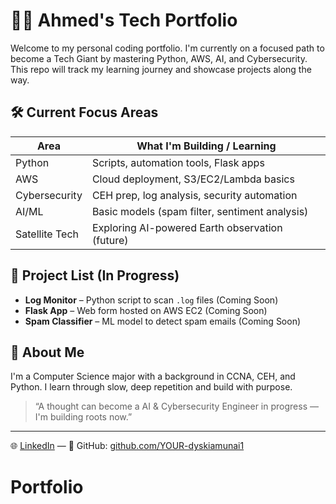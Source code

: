 # 👨‍💻 Ahmed's Tech Portfolio

Welcome to my personal coding portfolio. I'm currently on a focused path to become a Tech Giant by mastering Python, AWS, AI, and Cybersecurity. This repo will track my learning journey and showcase projects along the way.

## 🛠️ Current Focus Areas

| Area            | What I'm Building / Learning                          |
|-----------------|--------------------------------------------------------|
| Python          | Scripts, automation tools, Flask apps                 |
| AWS             | Cloud deployment, S3/EC2/Lambda basics                |
| Cybersecurity   | CEH prep, log analysis, security automation           |
| AI/ML           | Basic models (spam filter, sentiment analysis)        |
| Satellite Tech  | Exploring AI-powered Earth observation (future)       |

## 📁 Project List (In Progress)

- **Log Monitor** – Python script to scan `.log` files (Coming Soon)
- **Flask App** – Web form hosted on AWS EC2 (Coming Soon)
- **Spam Classifier** – ML model to detect spam emails (Coming Soon)

## 🧠 About Me

I'm a Computer Science major with a background in CCNA, CEH, and Python. I learn through slow, deep repetition and build with purpose.

> “A thought can become a AI & Cybersecurity Engineer in progress — I'm building roots now.”

---

🌐 [LinkedIn](https://www.linkedin.com) — 🔗 GitHub: [github.com/YOUR-dyskiamunai1](https://github.com/YOUR-dyskiamunai1)
# Portfolio
